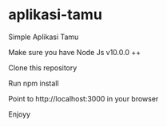 # aplikasi-tamu
Simple Aplikasi Tamu

Make sure you have Node Js v10.0.0 ++

Clone this repository

Run npm install

Point to http://localhost:3000 in your browser

Enjoyy

